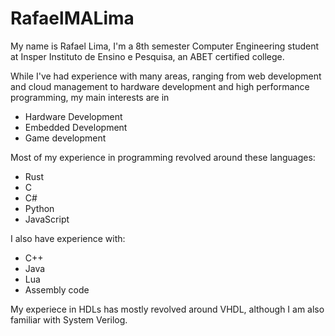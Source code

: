 # RafaelMALima
My name is Rafael Lima, I'm a 8th semester Computer Engineering student at Insper Instituto de Ensino e Pesquisa, an ABET certified college. 

While I've had experience with many areas, ranging from web development and cloud management to hardware development and high performance programming, my main interests are in
 - Hardware Development
 - Embedded Development
 - Game development

Most of my experience in programming revolved around these languages:
- Rust
- C
- C#
- Python
- JavaScript


I also have experience with:
- C++
- Java
- Lua
- Assembly code

My experiece in HDLs has mostly revolved around VHDL, although I am also familiar with System Verilog.
